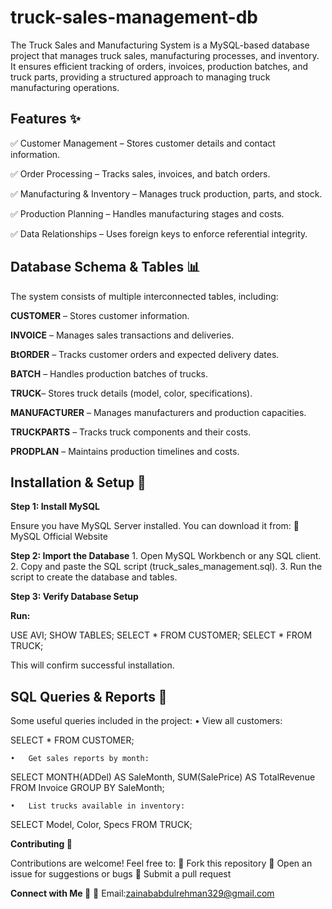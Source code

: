 # truck-sales-management-db
The Truck Sales and Manufacturing System is a MySQL-based database project that manages truck sales, manufacturing processes, and inventory. It ensures efficient tracking of orders, invoices, production batches, and truck parts, providing a structured approach to managing truck manufacturing operations.

## **Features ✨**

✅ Customer Management – Stores customer details and contact information.  

✅ Order Processing – Tracks sales, invoices, and batch orders.  

✅ Manufacturing & Inventory – Manages truck production, parts, and stock.  

✅ Production Planning – Handles manufacturing stages and costs.  

✅ Data Relationships – Uses foreign keys to enforce referential integrity.  


## **Database Schema & Tables 📊**

The system consists of multiple interconnected tables, including:

**CUSTOMER** – Stores customer information.  

**INVOICE** – Manages sales transactions and deliveries.  

**BtORDER** – Tracks customer orders and expected delivery dates.  

**BATCH** – Handles production batches of trucks.  

**TRUCK**– Stores truck details (model, color, specifications).  

**MANUFACTURER** – Manages manufacturers and production capacities.  

**TRUCKPARTS** – Tracks truck components and their costs.  

**PRODPLAN** – Maintains production timelines and costs.

## **Installation & Setup 🚀**

**Step 1: Install MySQL**

Ensure you have MySQL Server installed. You can download it from:
🔗 MySQL Official Website

**Step 2: Import the Database**
	1.	Open MySQL Workbench or any SQL client.
	2.	Copy and paste the SQL script (truck_sales_management.sql).
	3.	Run the script to create the database and tables.

**Step 3: Verify Database Setup**

**Run:**

USE AVI;
SHOW TABLES;
SELECT * FROM CUSTOMER;
SELECT * FROM TRUCK;

This will confirm successful installation.

## **SQL Queries & Reports 📝**

Some useful queries included in the project:
	•	View all customers:

SELECT * FROM CUSTOMER;


	•	Get sales reports by month:

SELECT MONTH(ADDel) AS SaleMonth, SUM(SalePrice) AS TotalRevenue 
FROM Invoice 
GROUP BY SaleMonth;


	•	List trucks available in inventory:

SELECT Model, Color, Specs FROM TRUCK;

**Contributing 🤝**

Contributions are welcome! Feel free to:
📌 Fork this repository
📌 Open an issue for suggestions or bugs
📌 Submit a pull request


**Connect with Me 🔗**
📧 Email:zainababdulrehman329@gmail.com




